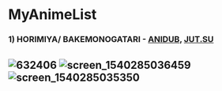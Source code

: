 # MyAnimeList

### 1) HORIMIYA/ BAKEMONOGATARI - [ANIDUB](https://online.anidub.com/anime/full/6326-monstrasskazy-istorii-chudovisch-bakemonogatari-01-15-iz-152009bdrip1080p.html), [JUT.SU](https://jut.su/monogatari-series/)
![632406](https://telegra.ph/file/01f65470988660a2dcca7.jpg)
![screen_1540285036459](https://telegra.ph/file/6a580de6703d8143277e1.jpg)
![screen_1540285035350](https://telegra.ph/file/be8666add8b987d2b3a56.jpg)
-----------
